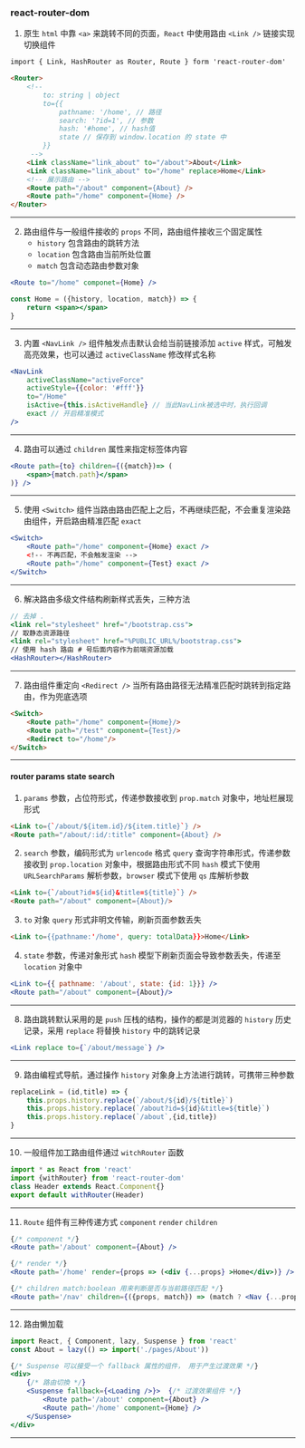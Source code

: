 
### react-router-dom

1. 原生 `html` 中靠 `<a>` 来跳转不同的页面，`React` 中使用路由 `<Link />` 链接实现切换组件

```html
import { Link, HashRouter as Router, Route } form 'react-router-dom'

<Router>
    <!-- 
        to: string | object
        to={{
            pathname: '/home', // 路径
            search: '?id=1', // 参数
            hash: '#home', // hash值
            state // 保存到 window.location 的 state 中
        }}
     -->
    <Link className="link_about" to="/about">About</Link>
    <Link className="link_about" to="/home" replace>Home</Link>
    <!-- 展示路由 -->
    <Route path="/about" component={About} />
    <Route path="/home" component={Home} />
</Router>
```

---

2. 路由组件与一般组件接收的 `props` 不同，路由组件接收三个固定属性
    - `history` 包含路由的跳转方法
    - `location` 包含路由当前所处位置
    - `match` 包含动态路由参数对象

```jsx
<Route to="/home" componet={Home} />

const Home = ({history, location, match}) => {
    return <span></span>
}
```

---

3. 内置 `<NavLink />` 组件触发点击默认会给当前链接添加 `active` 样式，可触发高亮效果，也可以通过 `activeClassName` 修改样式名称

```jsx
<NavLink 
    activeClassName="activeForce" 
    activeStyle={{color: '#fff'}} 
    to="/Home"
    isActive={this.isActiveHandle} // 当此NavLink被选中时，执行回调
    exact // 开启精准模式
/>
```

---

4. 路由可以通过 `children` 属性来指定标签体内容

```jsx
<Route path={to} children={({match})=> (
    <span>{match.path}</span>
)} />
```

---

5. 使用 `<Switch>` 组件当路由路由匹配上之后，不再继续匹配，不会重复渲染路由组件，开启路由精准匹配 `exact`

```jsx
<Switch>
    <Route path="/home" component={Home} exact />
    <!-- 不再匹配，不会触发渲染 -->
    <Route path="/home" component={Test} exact />
</Switch>
```

---

6. 解决路由多级文件结构刷新样式丢失，三种方法

```jsx
// 去掉 . 
<link rel="stylesheet" href="/bootstrap.css">
// 取静态资源路径
<link rel="stylesheet" href="%PUBLIC_URL%/bootstrap.css">
// 使用 hash 路由 # 号后面内容作为前端资源加载
<HashRouter></HashRouter> 
```

---

7. 路由组件重定向 `<Redirect />` 当所有路由路径无法精准匹配时跳转到指定路由，作为兜底选项

```html
<Switch>
    <Route path="/home" component={Home}/>
    <Route path="/test" component={Test}/>
    <Redirect to="/home"/>
</Switch>
```

---

#### router params state search

1. `params` 参数，占位符形式，传递参数接收到 `prop.match` 对象中，地址栏展现形式

```html
<Link to={`/about/${item.id}/${item.title}`} />
<Route path="/about/:id/:title" component={About} />
```

2. `search` 参数，编码形式为 `urlencode` 格式 `query` 查询字符串形式，传递参数接收到 `prop.location` 对象中，根据路由形式不同 `hash` 模式下使用 `URLSearchParams` 解析参数，`browser` 模式下使用 `qs` 库解析参数

```html
<Link to={`/about?id=${id}&title=${title}`} />
<Route path="/about" component={About}/>
```

3. `to` 对象 `query` 形式非明文传输，刷新页面参数丢失

```html
<Link to={{pathname:'/home', query: totalData}}>Home</Link>
```

4. `state` 参数，传递对象形式 `hash` 模型下刷新页面会导致参数丢失，传递至 `location` 对象中

```jsx
<Link to={{ pathname: '/about', state: {id: 1}}} />
<Route path="/about" component={About}/>
```

---

8. 路由跳转默认采用的是 `push` 压栈的结构，操作的都是浏览器的 `history` 历史记录，采用 `replace` 将替换 `history` 中的跳转记录

```jsx
<Link replace to={`/about/message`} />
```

---

9. 路由编程式导航，通过操作 `history` 对象身上方法进行跳转，可携带三种参数


```jsx
replaceLink = (id,title) => {
    this.props.history.replace(`/about/${id}/${title}`)
    this.props.history.replace(`/about?id=${id}&title=${title}`)
    this.props.history.replace(`/about`,{id,title})
}
```

---

10. 一般组件加工路由组件通过 `witchRouter` 函数

```jsx
import * as React from 'react'
import {withRouter} from 'react-router-dom'
class Header extends React.Component{}
export default withRouter(Header)
```

---

11. `Route` 组件有三种传递方式 `component` `render` `children`

```jsx
{/* component */}
<Route path='/about' component={About} /> 

{/* render */}
<Route path='/home' render={props => (<div {...props} >Home</div>)} />

{/* children match:boolean 用来判断是否与当前路径匹配 */}
<Route path='/nav' children={({props, match}) => (match ? <Nav {...props}/> : <div>time</div>)} />
```

---

12. 路由懒加载

```jsx
import React, { Component, lazy, Suspense } from 'react'
const About = lazy(() => import('./pages/About'))

{/* Suspense 可以接受一个 fallback 属性的组件， 用于产生过渡效果 */}
<div> 
    {/* 路由切換 */} 
    <Suspense fallback={<Loading />}>  {/* 过渡效果组件 */}
        <Route path='/about' component={About} /> 
        <Route path='/home' component={Home} /> 
    </Suspense> 
</div>
```

---